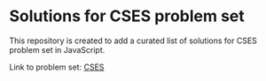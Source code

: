 # Solutions for CSES problem set

This repository is created to add a curated list of solutions for CSES problem set in JavaScript.

Link to problem set: [CSES](https://cses.fi/problemset)
